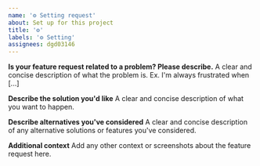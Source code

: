 ```yaml
---
name: '⚙️ Setting request'
about: Set up for this project
title: '⚙️'
labels: '⚙ Setting'
assignees: dgd03146
---
```


**Is your feature request related to a problem? Please describe.**
A clear and concise description of what the problem is. Ex. I'm always frustrated when [...]

**Describe the solution you'd like**
A clear and concise description of what you want to happen.

**Describe alternatives you've considered**
A clear and concise description of any alternative solutions or features you've considered.

**Additional context**
Add any other context or screenshots about the feature request here.
